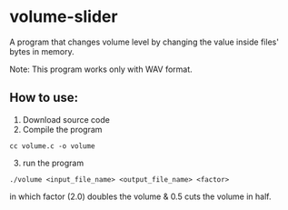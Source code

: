 # volume-slider
A program that changes volume level by changing the value inside files' bytes in memory.

Note: This program works only with WAV format.

## How to use:
 1. Download source code
 2. Compile the program
   ```
   cc volume.c -o volume
   ```
 3. run the program
   ```
   ./volume <input_file_name> <output_file_name> <factor>
   ```
 in which factor (2.0) doubles the volume & 0.5 cuts the volume in half.
